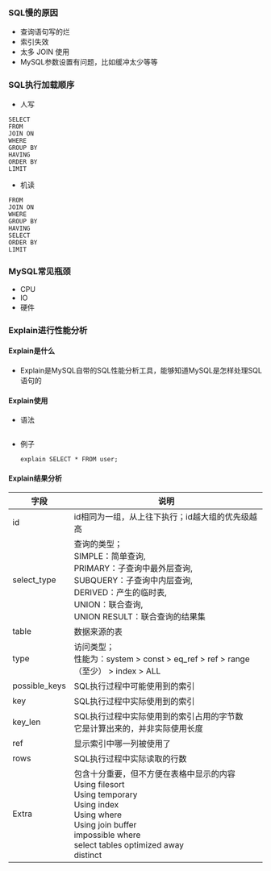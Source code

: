 ### SQL慢的原因

- 查询语句写的烂
- 索引失效
- 太多 JOIN 使用
- MySQL参数设置有问题，比如缓冲太少等等

### SQL执行加载顺序

* 人写

```mysql
SELECT
FROM
JOIN ON
WHERE
GROUP BY
HAVING
ORDER BY
LIMIT
```

* 机读

```mysql
FROM
JOIN ON
WHERE
GROUP BY
HAVING
SELECT
ORDER BY
LIMIT
```



### MySQL常见瓶颈

* CPU
* IO
* 硬件



### Explain进行性能分析

#### Explain是什么

* Explain是MySQL自带的SQL性能分析工具，能够知道MySQL是怎样处理SQL语句的 

#### Explain使用

* 语法

  ```mysql
  
  ```

* 例子

  ```mysql
  explain SELECT * FROM user;
  ```

#### Explain结果分析

| 字段          | 说明                                                         |
| ------------- | ------------------------------------------------------------ |
| id            | id相同为一组，从上往下执行；id越大组的优先级越高             |
| select_type   | 查询的类型；<br />SIMPLE：简单查询, <br />PRIMARY：子查询中最外层查询,<br />SUBQUERY：子查询中内层查询,<br />DERIVED：产生的临时表,<br />UNION：联合查询,<br />UNION RESULT：联合查询的结果集 |
| table         | 数据来源的表                                                 |
| type          | 访问类型；<br />性能为：system > const > eq_ref > ref > range（至少） > index > ALL |
| possible_keys | SQL执行过程中可能使用到的索引                                |
| key           | SQL执行过程中实际使用到的索引                                |
| key_len       | SQL执行过程中实际使用到的索引占用的字节数<br />它是计算出来的，并非实际使用长度 |
| ref           | 显示索引中哪一列被使用了                                     |
| rows          | SQL执行过程中实际读取的行数                                  |
| Extra         | 包含十分重要，但不方便在表格中显示的内容<br />Using filesort<br />Using temporary<br />Using index<br />Using where<br />Using join buffer<br />impossible where<br />select tables optimized away<br />distinct |

